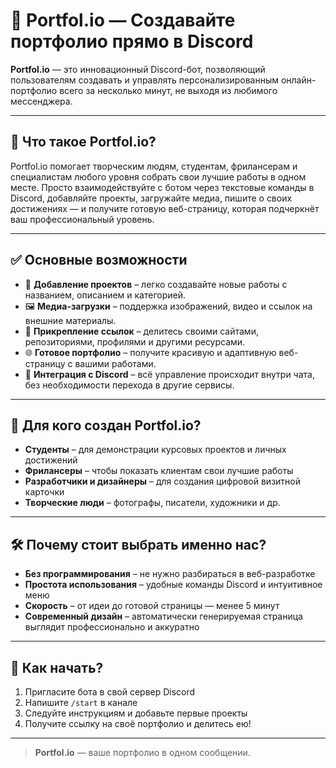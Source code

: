 # 🎨 Portfol.io — Создавайте портфолио прямо в Discord

**Portfol.io** — это инновационный Discord-бот, позволяющий пользователям создавать и управлять персонализированным онлайн-портфолио всего за несколько минут, не выходя из любимого мессенджера.

---

## 🚀 Что такое Portfol.io?

Portfol.io помогает творческим людям, студентам, фрилансерам и специалистам любого уровня собрать свои лучшие работы в одном месте. Просто взаимодействуйте с ботом через текстовые команды в Discord, добавляйте проекты, загружайте медиа, пишите о своих достижениях — и получите готовую веб-страницу, которая подчеркнёт ваш профессиональный уровень.

---

## ✅ Основные возможности

- 📁 **Добавление проектов** – легко создавайте новые работы с названием, описанием и категорией.
- 🖼️ **Медиа-загрузки** – поддержка изображений, видео и ссылок на внешние материалы.
- 🔗 **Прикрепление ссылок** – делитесь своими сайтами, репозиториями, профилями и другими ресурсами.
- 🌐 **Готовое портфолио** – получите красивую и адаптивную веб-страницу с вашими работами.
- 💬 **Интеграция с Discord** – всё управление происходит внутри чата, без необходимости перехода в другие сервисы.

---

## 👥 Для кого создан Portfol.io?

- **Студенты** – для демонстрации курсовых проектов и личных достижений
- **Фрилансеры** – чтобы показать клиентам свои лучшие работы
- **Разработчики и дизайнеры** – для создания цифровой визитной карточки
- **Творческие люди** – фотографы, писатели, художники и др.

---

## 🛠 Почему стоит выбрать именно нас?

- **Без программирования** – не нужно разбираться в веб-разработке
- **Простота использования** – удобные команды Discord и интуитивное меню
- **Скорость** – от идеи до готовой страницы — менее 5 минут
- **Современный дизайн** – автоматически генерируемая страница выглядит профессионально и аккуратно

---

## 🧩 Как начать?

1. Пригласите бота в свой сервер Discord
2. Напишите `/start` в канале
3. Следуйте инструкциям и добавьте первые проекты
4. Получите ссылку на своё портфолио и делитесь ею!

---

> **Portfol.io** — ваше портфолио в одном сообщении.